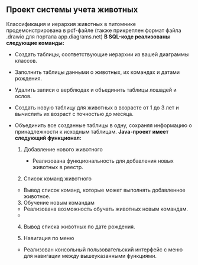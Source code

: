 ## Проект системы учета животных
Классификация и иерархия животных в питомнике продемонстрирована в pdf-файле (также прикреплен формат файла .drawio для портала app.diagrams.net)
**В SQL-коде реализованы следующие команды:**
   - Создать таблицы, соответствующие иерархии из вашей диаграммы классов.
   - Заполнить таблицы данными о животных, их командах и датами рождения.
   - Удалить записи о верблюдах и объединить таблицы лошадей и ослов.
   - Создать новую таблицу для животных в возрасте от 1 до 3 лет и вычислить их возраст с точностью до месяца.
   - Объединить все созданные таблицы в одну, сохраняя информацию о принадлежности к исходным таблицам.
**Java-проект имеет следующий функционал:**
     1. Добавление нового животного
        - Реализована функциональность для добавления новых животных в реестр.       

      2. Список команд животного
        - Вывод список команд, которые может выполнять добавленное животное.
        
      3. Обучение новым командам
        - Реализована возможность обучать животных новым командам.
        - 
      4. Вывод списка животных по дате рождения.

      5. Навигация по меню
        - Реализован консольный пользовательский интерфейс с меню для навигации между вышеуказанными функциями.
